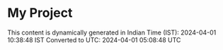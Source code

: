 # My Project

This content is dynamically generated in Indian Time (IST): 2024-04-01 10:38:48 IST
Converted to UTC: 2024-04-01 05:08:48 UTC
